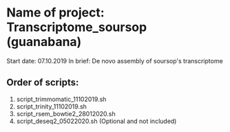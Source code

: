 # Name of project: Transcriptome_soursop (guanabana)
Start date: 07.10.2019
In brief: De novo assembly of soursop's transcriptome

## Order of scripts:
1. script_trimmomatic_11102019.sh
2. script_trinity_11102019.sh
3. script_rsem_bowtie2_28012020.sh
4. script_deseq2_05022020.sh (Optional and not included)

